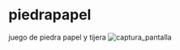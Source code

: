 # piedrapapel
juego de piedra papel y tijera
![captura_pantalla](https://github.com/marielariela/piedrapapel/assets/149726306/180794d7-9525-4ad8-acdf-bcce9519244f)


